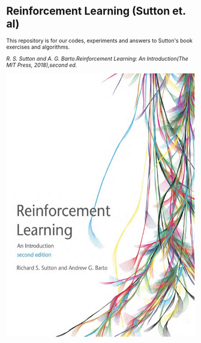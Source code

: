 # Reinforcement Learning (Sutton et. al)

This repository is for our codes, experiments and answers to Sutton's book exercises and algorithms.

*R. S. Sutton and A. G. Barto.Reinforcement Learning: An Introduction(The MIT Press, 2018),second ed.*

<center><img src="general_images/Reinforcement-Learning-An-Introduction-2nd-2E.jpg" width=500 height=700></center>
